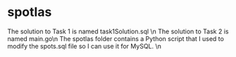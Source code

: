 # spotlas
The solution to Task 1 is named task1Solution.sql   \n
The solution to Task 2 is named main.go\n
The spotlas folder contains a Python script that I used to modify the spots.sql file so I can use it for MySQL. \n
